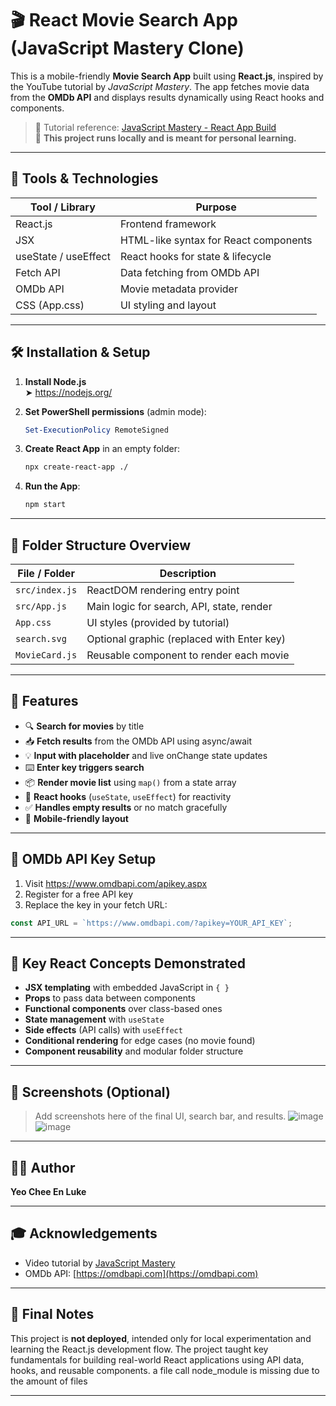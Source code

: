 # 🎬 React Movie Search App (JavaScript Mastery Clone)

This is a mobile-friendly **Movie Search App** built using **React.js**, inspired by the YouTube tutorial by *JavaScript Mastery*. The app fetches movie data from the **OMDb API** and displays results dynamically using React hooks and components.

> 🔗 Tutorial reference: [JavaScript Mastery - React App Build](https://www.youtube.com/watch?v=b9eMGE7QtTk&list=PLNr6y7fJuf_f9wCIPQTun4pMosf5e4fFk&index=1)  
> 📌 **This project runs locally and is meant for personal learning.**

---

## 🧰 Tools & Technologies

| Tool / Library   | Purpose                                   |
|------------------|-------------------------------------------|
| React.js         | Frontend framework                        |
| JSX              | HTML-like syntax for React components     |
| useState / useEffect | React hooks for state & lifecycle     |
| Fetch API        | Data fetching from OMDb API               |
| OMDb API         | Movie metadata provider                   |
| CSS (App.css)    | UI styling and layout                     |

---

## 🛠️ Installation & Setup

1. **Install Node.js**  
   ➤ https://nodejs.org/

2. **Set PowerShell permissions** (admin mode):
   ```powershell
   Set-ExecutionPolicy RemoteSigned
   ```

3. **Create React App** in an empty folder:
   ```bash
   npx create-react-app ./
   ```

4. **Run the App**:
   ```bash
   npm start
   ```

---

## 📁 Folder Structure Overview

| File / Folder     | Description                                |
|-------------------|--------------------------------------------|
| `src/index.js`    | ReactDOM rendering entry point             |
| `src/App.js`      | Main logic for search, API, state, render  |
| `App.css`         | UI styles (provided by tutorial)           |
| `search.svg`      | Optional graphic (replaced with Enter key) |
| `MovieCard.js`    | Reusable component to render each movie    |

---

## 🚀 Features

- 🔍 **Search for movies** by title
- 📥 **Fetch results** from the OMDb API using async/await
- 💡 **Input with placeholder** and live onChange state updates
- ⌨️ **Enter key triggers search**
- 📦 **Render movie list** using `map()` from a state array
- 🔁 **React hooks** (`useState`, `useEffect`) for reactivity
- ✅ **Handles empty results** or no match gracefully
- 📱 **Mobile-friendly layout**

---

## 🔐 OMDb API Key Setup

1. Visit https://www.omdbapi.com/apikey.aspx
2. Register for a free API key
3. Replace the key in your fetch URL:

```js
const API_URL = `https://www.omdbapi.com/?apikey=YOUR_API_KEY`;
```

---

## 🧠 Key React Concepts Demonstrated

- **JSX templating** with embedded JavaScript in `{ }`
- **Props** to pass data between components
- **Functional components** over class-based ones
- **State management** with `useState`
- **Side effects** (API calls) with `useEffect`
- **Conditional rendering** for edge cases (no movie found)
- **Component reusability** and modular folder structure

---

## 📸 Screenshots (Optional)

> Add screenshots here of the final UI, search bar, and results.
![image](https://github.com/user-attachments/assets/23cc8229-aa71-4818-8deb-bee61dc731d9)
![image](https://github.com/user-attachments/assets/68c5991c-2c05-4cb5-b73e-3a2b43f9c124)


---

## 🧑‍💼 Author

**Yeo Chee En Luke**  

---

## 🎓 Acknowledgements

- Video tutorial by [JavaScript Mastery](https://www.youtube.com/@javascriptmastery)
- OMDb API: [https://omdbapi.com](https://omdbapi.com)

---

## 📝 Final Notes

This project is **not deployed**, intended only for local experimentation and learning the React.js development flow. The project taught key fundamentals for building real-world React applications using API data, hooks, and reusable components.
a file call node_module is missing due to the amount of files

---
